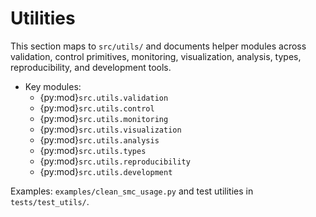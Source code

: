 # Utilities

This section maps to `src/utils/` and documents helper modules across validation, control primitives, monitoring, visualization, analysis, types, reproducibility, and development tools.

- Key modules:
  - {py:mod}`src.utils.validation`
  - {py:mod}`src.utils.control`
  - {py:mod}`src.utils.monitoring`
  - {py:mod}`src.utils.visualization`
  - {py:mod}`src.utils.analysis`
  - {py:mod}`src.utils.types`
  - {py:mod}`src.utils.reproducibility`
  - {py:mod}`src.utils.development`

Examples: `examples/clean_smc_usage.py` and test utilities in `tests/test_utils/`.

